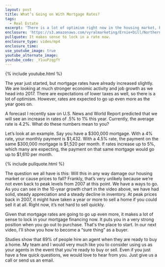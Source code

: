 ```yaml
---
layout: post
title: What’s Going on With Mortgage Rates?
tags:
  - Real Estate
excerpt: 'There is a lot of optimism right now in the housing market, but that doesn’t mean there isn’t something people are worried about. In this case, that thing is rising interest rates. Although they are still around 4.2% on average right now, they are predicted to increase by up to 1% this year by U.S. News and World Report. What should you know if you’re thinking of buying or selling this year? To find out, watch this short video.'
enclosure: 'https://s3.amazonaws.com/vyralmarketing/Ernie+Dill/Northern+Virginia+Real+Estate+Team+How+rates+are+affecting+our+market.mp4'
pullquote: It makes sense to lock in a rate now.
enclosure_type: video/mp4
enclosure_time:
use_youtube_image: true
youtube_alternate_image:
youtube_code: _Y1uuPzqgfY
---
```



{% include youtube.html %}

The year just started, but mortgage rates have already increased slightly. We are looking at much stronger economic activity and job growth as we head into 2017. There are expectations of lower taxes as well, so there is a lot of optimism. However, rates are expected to go up even more as the year goes on.

A forecast I recently saw on U.S. News and World Report predicted that we will see an increase in rates of .5% to 1% this year. Currently, the average rate is 4.2%. What do these numbers mean to you?

Let’s look at an example. Say you have a $300,000 mortgage. With a 4% rate, your monthly payment is $1,432. With a 4.5% rate, the payment on the same $300,000 mortgage is $1,520 per month. If rates increase up to 5%, which many are expecting, the payment on that same mortgage would go up to $1,610 per month.

{% include pullquote.html %}

The question we all have is this: Will this in any way damage our housing market or cause prices to fall? Frankly, that’s very unlikely because we’re not even back to peak levels from 2007 at this point. We have a ways to go. As you can see in the 10-year growth chart in the video above, we have had solid, steady appreciation and a steady decline in inventory. At peak prices back in 2007, it might have taken a year or more to sell a home if you could sell it at all. Right now, it’s not hard to sell quickly.

Given that mortgage rates are going to go up even more, it makes a lot of sense to lock in your mortgage financing now. It puts you in a very strong position when you go out to purchase. That's the place to start. In our next video, I’ll show you how to become a “sure thing” as a buyer.

Studies show that 89% of people hire an agent when they are ready to buy a home. My team and I would very much like you to consider using us as your agents in the event that you're ready to buy or sell. Even if you just have a few quick questions, we would love to hear from you. Just give us a call or send us an email.